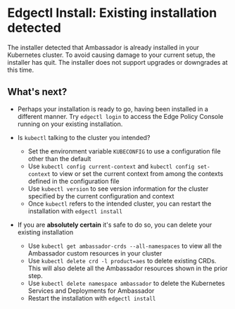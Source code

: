 # Edgectl Install: Existing installation detected

The installer detected that Ambassador is already installed in your Kubernetes cluster. To avoid causing damage to your current setup, the installer has quit. The installer does not support upgrades or downgrades at this time.

## What's next?

* Perhaps your installation is ready to go, having been installed in a different manner. Try `edgectl login` to access the Edge Policy Console running on your existing installation.

* Is `kubectl` talking to the cluster you intended?
  * Set the environment variable `KUBECONFIG` to use a configuration file other than the default
  * Use `kubectl config current-context` and `kubectl config set-context` to view or set the current context from among the contexts defined in the configuration file
  * Use `kubectl version` to see version information for the cluster specified by the current configuration and context
  * Once `kubectl` refers to the intended cluster, you can restart the installation with `edgectl install`

* If you are **absolutely certain** it's safe to do so, you can delete your existing installation
  * Use `kubectl get ambassador-crds --all-namespaces` to view all the Ambassador custom resources in your cluster
  * Use `kubectl delete crd -l product=aes` to delete existing CRDs. This will also delete all the Ambassador resources shown in the prior step.
  * Use `kubectl delete namespace ambassador` to delete the Kubernetes Services and Deployments for Ambassador
  * Restart the installation with `edgectl install`
